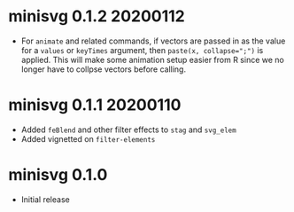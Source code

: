 
# minisvg 0.1.2  20200112

* For `animate` and related commands, if vectors are passed in as the value
  for a `values` or `keyTimes` argument, then `paste(x, collapse=";")` is applied. 
  This will make some animation setup easier from R since we no longer have 
  to collpse vectors before calling.

# minisvg 0.1.1  20200110

* Added `feBlend` and other filter effects to `stag` and `svg_elem`
* Added vignetted on `filter-elements`

# minisvg 0.1.0

* Initial release
